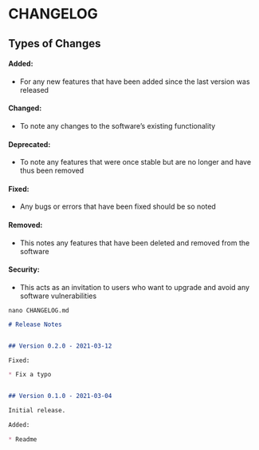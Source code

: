 
# CHANGELOG

## Types of Changes
#### Added:
* For any new features that have been added since the last version was released
#### Changed:
* To note any changes to the software’s existing functionality
#### Deprecated:
* To note any features that were once stable but are no longer and have thus been removed
#### Fixed:
* Any bugs or errors that have been fixed should be so noted
#### Removed:
* This notes any features that have been deleted and removed from the software
#### Security:
* This acts as an invitation to users who want to upgrade and avoid any software vulnerabilities


`nano CHANGELOG.md`
```md
# Release Notes


## Version 0.2.0 - 2021-03-12

Fixed:

* Fix a typo


## Version 0.1.0 - 2021-03-04

Initial release.

Added:

* Readme
```
